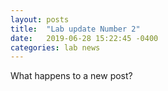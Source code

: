 ```yaml
---
layout: posts
title:  "Lab update Number 2"
date:   2019-06-28 15:22:45 -0400
categories: lab news
---
```


What happens to a new post? 

[zoo]: http://zoology.ubc.ca/
[ubc]: http://www.ubc.ca/
